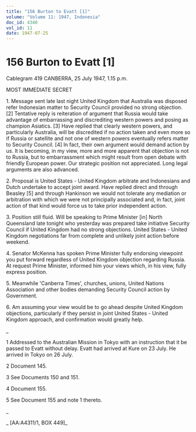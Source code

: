 ```yaml
---
title: "156 Burton to Evatt [1]"
volume: "Volume 11: 1947, Indonesia"
doc_id: 4340
vol_id: 11
date: 1947-07-25
---
```


# 156 Burton to Evatt [1]

Cablegram 419 CANBERRA, 25 July 1947, 1.15 p.m.

MOST IMMEDIATE SECRET

1\. Message sent late last night United Kingdom that Australia was disposed refer Indonesian matter to Security Council provided no strong objection. [2] Tentative reply is reiteration of argument that Russia would take advantage of embarrassing and discrediting western powers and posing as champion Asiatics. [3] Have replied that clearly western powers, and particularly Australia, will be discredited if no action taken and even more so if Russia or satellite and not one of western powers eventually refers matter to Security Council. [4] In fact, their own argument would demand action by us. It is becoming, in my view, more and more apparent that objection is not to Russia, but to embarrassment which might result from open debate with friendly European power. Our strategic position not appreciated. Long legal arguments are also advanced.

2\. Proposal is United States - United Kingdom arbitrate and Indonesians and Dutch undertake to accept joint award. Have replied direct and through Beasley [5] and through Hankinson we would not tolerate any mediation or arbitration with which we were not principally associated and, in fact, joint action of that kind would force us to take prior independent action.

3\. Position still fluid. Will be speaking to Prime Minister [in] North Queensland late tonight who yesterday was prepared take initiative Security Council if United Kingdom had no strong objections. United States - United Kingdom negotiations far from complete and unlikely joint action before weekend.

4\. Senator McKenna has spoken Prime Minister fully endorsing viewpoint you put forward regardless of United Kingdom objection regarding Russia. At request Prime Minister, informed him your views which, in his view, fully express position.

5\. Meanwhile 'Canberra Times', churches, unions, United Nations Association and other bodies demanding Security Council action by Government.

6\. Am assuming your view would be to go ahead despite United Kingdom objections, particularly if they persist in joint United States - United Kingdom approach, and confirmation would greatly help.

_

1 Addressed to the Australian Mission in Tokyo with an instruction that it be passed to Evatt without delay. Evatt had arrived at Kure on 23 July. He arrived in Tokyo on 26 July.

2 Document 145.

3 See Documents 150 and 151.

4 Document 155.

5 See Document 155 and note 1 thereto.

_

_ [AA:A4311/1, BOX 449]_
